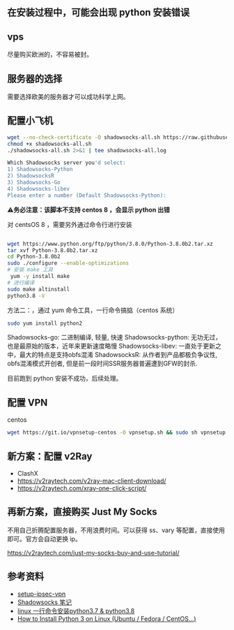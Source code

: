 ## 在安装过程中，可能会出现 python 安装错误

<!-- 当前文只能发到 github，避免其他的地方 -->

## vps

尽量购买欧洲的，不容易被封。
## 服务器的选择

需要选择欧美的服务器才可以成功科学上网。

## 配置小飞机

```sh
wget --no-check-certificate -O shadowsocks-all.sh https://raw.githubusercontent.com/teddysun/shadowsocks_install/master/shadowsocks-all.sh
chmod +x shadowsocks-all.sh
./shadowsocks-all.sh 2>&1 | tee shadowsocks-all.log
```

```sh
Which Shadowsocks server you'd select:
1) Shadowsocks-Python
2) ShadowsocksR
3) Shadowsocks-Go
4) Shadowsocks-libev
Please enter a number (Default Shadowsocks-Python):
```

⚠️**务必注意：该脚本不支持 centos 8 ，会显示 python 出错**

对 centsOS 8 ，需要另外通过命令行进行安装

```bash

wget https://www.python.org/ftp/python/3.8.0/Python-3.8.0b2.tar.xz
tar xvf Python-3.8.0b2.tar.xz
cd Python-3.8.0b2
sudo ./configure --enable-optimizations
# 安装 make 工具
 yum -y install make 
# 进行编译
sudo make altinstall
python3.8 -V
```

方法二：，通过 yum 命令工具，一行命令搞掂（centos 系统）
```bash
sudo yum install python2
```

Shadowsocks-go: 二进制编译, 轻量, 快速
Shadowsocks-python: 无功无过，也是最原始的版本，近年来更新速度略慢
Shadowsocks-libev: 一直处于更新之中，最大的特点是支持obfs混淆
ShadowsocksR: 从作者到产品都极负争议性, obfs混淆模式开创者, 但是前一段时间SSR服务器普遍遭到GFW的封杀.

目前跑到 python 安装不成功，后续处理。

## 配置 VPN

centos
```bash
wget https://git.io/vpnsetup-centos -O vpnsetup.sh && sudo sh vpnsetup.sh
```

## 新方案：配置 v2Ray

- ClashX
- https://v2raytech.com/v2ray-mac-client-download/
- https://v2raytech.com/xray-one-click-script/

## 再新方案，直接购买 Just My Socks

不用自己折腾配置服务器，不用浪费时间。可以获得 ss、vary 等配置，直接使用即可。官方会自动更换 ip。

https://v2raytech.com/just-my-socks-buy-and-use-tutorial/

## 参考资料

- [setup-ipsec-vpn](https://github.com/hwdsl2/setup-ipsec-vpn)
- [Shadowsocks 笔记](https://github.com/JadaGates/ShadowsocksBio#%E6%9C%8D%E5%8A%A1%E5%99%A8%E7%B3%BB%E7%BB%9F)
- [linux 一行命令安装python3.7 & python3.8](https://blog.csdn.net/jaket5219999/article/details/80894517)
- [How to Install Python 3 on Linux (Ubuntu / Fedora / CentOS…)](https://www.csestack.org/install-python-on-linux/#3_Yum_Package_Manager_(Redhat_/_RHEL_/_CentOS))

